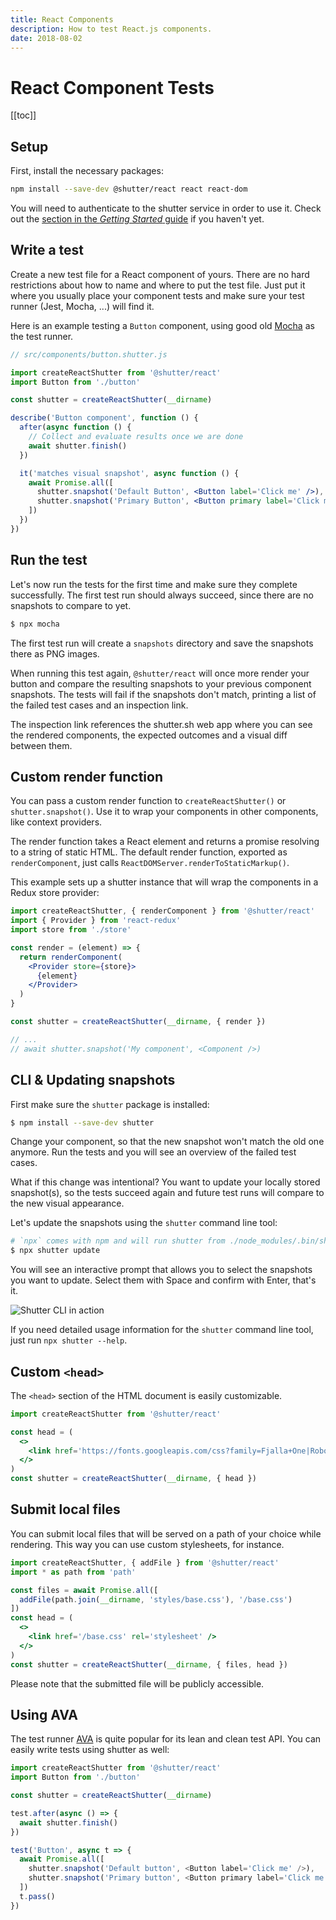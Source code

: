 ```yaml
---
title: React Components
description: How to test React.js components.
date: 2018-08-02
---
```


# React Component Tests

[[toc]]

## Setup

First, install the necessary packages:

```bash
npm install --save-dev @shutter/react react react-dom
```

You will need to authenticate to the shutter service in order to use it. Check out the [section in the *Getting Started* guide](../getting-started#authentication) if you haven't yet.


## Write a test

Create a new test file for a React component of yours. There are no hard restrictions about how to name and where to put the test file. Just put it where you usually place your component tests and make sure your test runner (Jest, Mocha, ...) will find it.

Here is an example testing a `Button` component, using good old [Mocha](https://mochajs.org/) as the test runner.

```jsx
// src/components/button.shutter.js

import createReactShutter from '@shutter/react'
import Button from './button'

const shutter = createReactShutter(__dirname)

describe('Button component', function () {
  after(async function () {
    // Collect and evaluate results once we are done
    await shutter.finish()
  })

  it('matches visual snapshot', async function () {
    await Promise.all([
      shutter.snapshot('Default Button', <Button label='Click me' />),
      shutter.snapshot('Primary Button', <Button primary label='Click me' />)
    ])
  })
})
```


## Run the test

Let's now run the tests for the first time and make sure they complete successfully. The first test run should always succeed, since there are no snapshots to compare to yet.

```bash
$ npx mocha
```

The first test run will create a `snapshots` directory and save the snapshots there as PNG images.

When running this test again, `@shutter/react` will once more render your button and compare the resulting snapshots to your previous component snapshots. The tests will fail if the snapshots don't match, printing a list of the failed test cases and an inspection link.

The inspection link references the shutter.sh web app where you can see the rendered components, the expected outcomes and a visual diff between them.


## Custom render function

You can pass a custom render function to `createReactShutter()` or `shutter.snapshot()`. Use it to wrap your components in other components, like context providers.

The render function takes a React element and returns a promise resolving to a string of static HTML. The default render function, exported as `renderComponent`, just calls `ReactDOMServer.renderToStaticMarkup()`.

This example sets up a shutter instance that will wrap the components in a Redux store provider:

```jsx
import createReactShutter, { renderComponent } from '@shutter/react'
import { Provider } from 'react-redux'
import store from './store'

const render = (element) => {
  return renderComponent(
    <Provider store={store}>
      {element}
    </Provider>
  )
}

const shutter = createReactShutter(__dirname, { render })

// ...
// await shutter.snapshot('My component', <Component />)
```


## CLI & Updating snapshots

First make sure the `shutter` package is installed:

```bash
$ npm install --save-dev shutter
```

Change your component, so that the new snapshot won't match the old one anymore. Run the tests and you will see an overview of the failed test cases.

What if this change was intentional? You want to update your locally stored snapshot(s), so the tests succeed again and future test runs will compare to the new visual appearance.

Let's update the snapshots using the `shutter` command line tool:

```bash
# `npx` comes with npm and will run shutter from ./node_modules/.bin/shutter
$ npx shutter update
```

You will see an interactive prompt that allows you to select the snapshots you want to update. Select them with Space and confirm with Enter, that's it.

<p class="text-center">
  <img alt="Shutter CLI in action" src="/images/shutter-cli.png" style="max-width: 700px" />
</p>

If you need detailed usage information for the `shutter` command line tool, just run `npx shutter --help`.


## Custom <code>&lt;head&gt;</code>

The `<head>` section of the HTML document is easily customizable.

```jsx
import createReactShutter from '@shutter/react'

const head = (
  <>
    <link href='https://fonts.googleapis.com/css?family=Fjalla+One|Roboto|Catamaran:200' rel='stylesheet' />
  </>
)
const shutter = createReactShutter(__dirname, { head })
```


## Submit local files

You can submit local files that will be served on a path of your choice while rendering. This way you can use custom stylesheets, for instance.

```jsx
import createReactShutter, { addFile } from '@shutter/react'
import * as path from 'path'

const files = await Promise.all([
  addFile(path.join(__dirname, 'styles/base.css'), '/base.css')
])
const head = (
  <>
    <link href='/base.css' rel='stylesheet' />
  </>
)
const shutter = createReactShutter(__dirname, { files, head })
```

Please note that the submitted file will be publicly accessible.


## Using AVA

The test runner [AVA](https://github.com/avajs/ava) is quite popular for its lean and clean test API. You can easily write tests using shutter as well:

```js
import createReactShutter from '@shutter/react'
import Button from './button'

const shutter = createReactShutter(__dirname)

test.after(async () => {
  await shutter.finish()
})

test('Button', async t => {
  await Promise.all([
    shutter.snapshot('Default button', <Button label='Click me' />),
    shutter.snapshot('Primary button', <Button primary label='Click me' />)
  ])
  t.pass()
})
```
